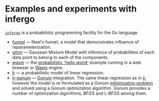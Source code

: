 # Examples and experiments with infergo

[`infergo`](http://infergo.org/) is a probabilistic programming facility for
the Go language.

* [funnel](funnel) — Neal's funnel, a model that demonstrates
  influence of reparameterization.
* [gmm](gmm) — Gaussian Mixture Model with inference of
  probabilities of each data point to belong to each of the
  components.
* [wasm](wasm) — the [probabilistic 'hello
  world'](http://bitbucket.org/dtolpin/infergo/src/master/examples/hello)
  example running in a web browser or
  [Wasm](http://webassembly.org/) engine.
* [lr](lr) — a probabilistic model of linear regression. 
* [lr-gonum](lr-gonum) — [Gonum](http://gonum.org/) integration.
  The same linear regression as in
  [lr](lr), however the model is re-formulated as a Gonum
  [minimization problem](https://godoc.org/gonum.org/v1/gonum/optimize#Problem) and solved using a Gonum optimization
  algorithm. Gonum provides a number of optimization algorithms,  BFGS and L-BFGS among them.
